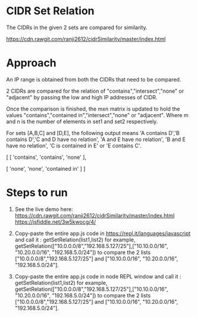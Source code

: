 CIDR Set Relation
==============================

   The CIDRs in the given 2 sets are compared for similarity. 

   https://cdn.rawgit.com/ranji2612/cidrSimilarity/master/index.html
   
   
Approach
==============================

An IP range is obtained from both the CIDRs that need to be compared.

2 CIDRs are compared for the relation of "contains","intersect","none" or "adjacent" by passing the low and high IP addresses of CIDR.

Once the comparison is finished, the mxn matrix is updated to hold the values "contains","contained in","intersect","none" or "adjacent". Where m and n is the number of elements in set1 and set2 respectively. 

For sets [A,B,C] and [D,E], the following output means  'A contains D','B contains D','C and D have no relation', 'A and E have no relation', 'B and E have no relation', 'C is contained in E' or 'E contains C'.

[ [ 'contains', 'contains', 'none' ],

  [ 'none', 'none', 'contained in' ] ]

Steps to run
==============================
1. See the live demo here: https://cdn.rawgit.com/ranji2612/cidrSimilarity/master/index.html
                           https://jsfiddle.net/3w5kwocg/4/
                         
2. Copy-paste the entire app.js code in https://repl.it/languages/javascript 
and call it : getSetRelation(list1,list2)
for example, getSetRelation(["10.0.0.0/8","192.168.5.127/25"],["10.10.0.0/16", "10.20.0.0/16", "192.168.5.0/24"]) to compare the 2 lists ["10.0.0.0/8","192.168.5.127/25"] and ["10.10.0.0/16", "10.20.0.0/16", "192.168.5.0/24"].
3. Copy-paste the entire app.js code in node REPL window and call it : getSetRelation(list1,list2)
for example, getSetRelation(["10.0.0.0/8","192.168.5.127/25"],["10.10.0.0/16", "10.20.0.0/16", "192.168.5.0/24"]) to compare the 2 lists ["10.0.0.0/8","192.168.5.127/25"] and ["10.10.0.0/16", "10.20.0.0/16", "192.168.5.0/24"].
